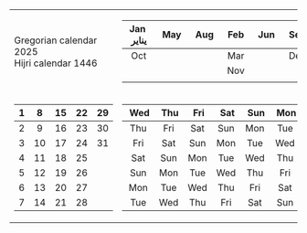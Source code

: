 <table>
<tr><td>
Gregorian calendar 2025 <br>
Hijri calendar 1446

</td><td>

|&nbsp;Jan&nbsp;&nbsp;<br>يناير|&nbsp;May&nbsp;|&nbsp;Aug&nbsp;|&nbsp;Feb&nbsp;|&nbsp;Jun&nbsp;|&nbsp;Sep&nbsp;|&nbsp;Apr&nbsp;|
|:---:|:---:|:---:|:---:|:---:|:---:|:---:|
|Oct|   |   |Mar|   |Dec|Jul|
|   |   |   |Nov|   |   |   |
|   |   |   |   |   |   |   |

</td></tr>

<tr><td>

|1|8|15|22|29|
|:---:|:---:|:---:|:---:|:---:|
|2|9|16|23|30|
|3|10|17|24|31|
|4|11|18|25|  |
|5|12|19|26|  |
|6|13|20|27|  |
|7|14|21|28|  |

</td><td>

|&nbsp;Wed|&nbsp;Thu|&nbsp;Fri|&nbsp;Sat|&nbsp;Sun|&nbsp;Mon|&nbsp;Tue|
|:---:|:---:|:---:|:---:|:---:|:---:|:---:|
|Thu|Fri|Sat|Sun|Mon|Tue|Wed|
|Fri|Sat|Sun|Mon|Tue|Wed|Thu|
|Sat|Sun|Mon|Tue|Wed|Thu|Fri|
|Sun|Mon|Tue|Wed|Thu|Fri|Sat|
|Mon|Tue|Wed|Thu|Fri|Sat|Sun|
|Tue|Wed|Thu|Fri|Sat|Sun|Mon|

</td></tr> </table>
